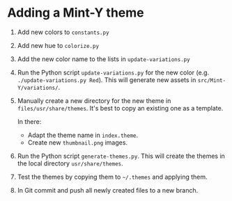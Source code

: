 Adding a Mint-Y theme
=====================

1. Add new colors to `constants.py`
2. Add new hue to `colorize.py`
3. Add the new color name to the lists in `update-variations.py`
4. Run the Python script `update-variations.py` for the new color (e.g. `./update-variations.py Red`). 
This will generate new assets in `src/Mint-Y/variations/`.
5. Manually create a new directory for the new theme in `files/usr/share/themes`. It's best to copy an existing one as a template.
    
    In there:
    - Adapt the theme name in `index.theme`.
    - Create new `thumbnail.png` images.
6. Run the Python script `generate-themes.py`. This will create the themes in the local directory `usr/share/themes`.
7. Test the themes by copying them to `~/.themes` and applying them.
8. In Git commit and push all newly created files to a new branch.
